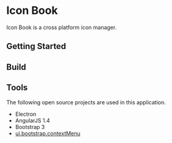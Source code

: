 # Icon Book

Icon Book is a cross platform icon manager.

## Getting Started

## Build

## Tools

The following open source projects are used in this application.

- Electron
- AngularJS 1.4
- Bootstrap 3
- [ui.bootstrap.contextMenu](https://github.com/Templarian/ui.bootstrap.contextMenu)
